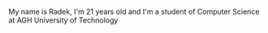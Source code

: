 My name is Radek, I'm 21 years old and I'm a student of Computer Science at AGH University of Technology
